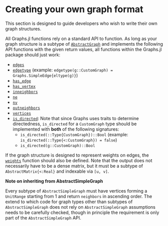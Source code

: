# Creating your own graph format

This section is designed to guide developers who wish to write their own graph structures.

All Graphs.jl functions rely on a standard API to function. As long as your graph structure is a subtype of [`AbstractGraph`](@ref) and implements the following API functions with the given return values, all functions within the Graphs.jl package should just work:

- [`edges`](@ref)
- [`edgetype`](@ref) (example: `edgetype(g::CustomGraph) = Graphs.SimpleEdge{eltype(g)}`)
- [`has_edge`](@ref)
- [`has_vertex`](@ref)
- [`inneighbors`](@ref)
- [`ne`](@ref)
- [`nv`](@ref)
- [`outneighbors`](@ref)
- [`vertices`](@ref)
- [`is_directed`](@ref): Note that since Graphs uses traits to determine directedness, `is_directed` for a `CustomGraph` type should be implemented with **both** of the following signatures:
  - `is_directed(::Type{CustomGraph})::Bool` (example: `is_directed(::Type{<:CustomGraph}) = false`)
  - `is_directed(g::CustomGraph)::Bool`

If the graph structure is designed to represent weights on edges, the [`weights`](@ref) function should also be defined. Note that the output does not necessarily have to be a dense matrix, but it must be a subtype of `AbstractMatrix{<:Real}` and indexable via `[u, v]`.

**Note on inheriting from AbstractSimpleGraph**

Every subtype of `AbstractSimpleGraph` must have vertices forming a `UnitRange` starting from 1 and return `neighbors` in ascending order. The extend to which code for graph types other than subtypes of `AbstractSimpleGraph` does not rely on `AbstractSimpleGraph` assumptions needs to be carefully checked, though in principle the requirement is only part of the `AbstractSimpleGraph` API.
